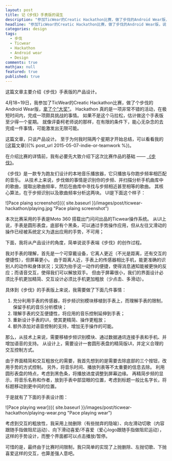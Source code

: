 ```yaml
---
layout: post
title: 记《步伐》手表版的诞生
description: "参加TicWear的Creatic Hackathon比赛，做了步伐的Android Wear版，说说它的产品设计"
headline: "参加TicWear的Creatic Hackathon比赛，做了步伐的Android Wear版，说说它的产品设计"
categories: design
tags:
  - 步伐
  - Ticwear
  - Hackathon
  - Android wear
  - Design
comments: true
mathjax: null
featured: true
published: true
---
```


这篇文章主要介绍《步伐》手表版的产品设计。

4月18~19日，我参加了TicWear的Creatic Hackathon比赛，做了个步伐的Android Wear版，[拿了个“大奖”](http://ask.ticwear.com/?/article/7)。
Hackathon 真的是一项非常不错的活动，在极短时间内，完成一项颇具挑战的事情。
如果不是这个马拉松，估计做这个手表版至少得一个星期。
就像评委柯老师说的那样，在有限的条件下，能心无杂念的去完成一件事情，可能激发出无限可能。

<!--break-->

这篇文章，只谈产品设计。
至于为何我时隔两个星期才开始总结，可以看看我的[这篇文章]({% post_url 2015-05-07-indie-or-teamwork %})。

在介绍比赛的详情前，我有必要先大致介绍下这次比赛作品的基础 —— [《步伐》](http://app.tankery.me/pace/cn/)。

《步伐》是一款专为跑友们设计的本地音乐播放器，它只播放与你跑步频率相匹配的音乐。
从技术上来说，步伐做的事情是识别你的步频、并扫描分析手机曲库中的歌曲，提取出歌曲频率，然后在曲库中寻找与步频相近甚至相等的歌曲。
其核心算法，在于步频识别以及歌曲频率分析这两块。
UI是下面这个样子：

![Pace plaing screenshot]({{ site.baseurl }}/images/post/ticwear-hackathon/playing.jpg "Pace plaing screenshot")

本次比赛采用的手表是Moto 360 搭载出门问问出品的Ticwear操作系统。
从UI上说，手表是圆形表盘，底部有个黑条，可以通过手势操作应用，但从左往又滑动的操作已经被系统定义为退出应用的手势，不可用；

下面，我将从产品设计的角度，简单说说手表端《步伐》的创作过程。

我对手表的理解，首先是一个可穿戴设备，它离人更近（不光是距离，还有交互的便捷性），但屏幕更小。
由于距离人近，手表上的传感器相比手机，能更准确的识别人的动作和身体状况；又因为抬手这一动作的便捷，使得消息通知能被更快的反应；而语音交互，使得我们可以解放双手。
但由于屏幕很小，我们的界面设计必须比手机更加精简、交互设计必须比手机更加粗放（少点击、多滑动）。

具体到《步伐》的手表版上来说，我需要做了下面几件事情：

 1. 充分利用手表的传感器，将步频识别模块移植到手表上，而理解手表的限制，保留手机的音乐分析模块；
 2. 理解手表的交互便捷性，将应用的音乐控制延伸到手表；
 3. 重新设计手表的UI，使其更精简、操作更粗放；
 4. 额外添加对语音控制的支持，增加无手操作的可能。

那么，从技术上来说，需要移植步频识别模块、通过数据通讯连接手表和手机、并增加语音的支持。
从设计上，需要设计一套圆形表盘的精简版UI，并定义合理的交互控制方式。

由于界面精简和交互粗放化的需要，我首先想到的是需要去除底部的三个按钮，改用手势的方式控制。
另外，将音乐时间、播放列表等不太重要的信息去除。
利用圆形表盘的特点，考虑到黑色条，将播放进度调整到屏幕边缘。
再精简步频的显示，将音乐名称和作者，放到手表中部显眼的位置，考虑到标题一般比名字长，将标题移动到更中间的位置。

于是就有了下面的手表设计图：

![Pace playing wear]({{ site.baseurl }}/images/post/ticwear-hackathon/playing-wear.png "Pace playing wear")

考虑到交互的粗放性，我采用上抛删除（有些抛弃的隐喻）、向左滑动切歌（内容跟随手指做阻尼运动）、向下滑动喜爱/不喜爱（爱心logo跟随手指做阻尼运动），这样的手势设计，而整个界面都可以点击播放/暂停。

可惜的是，最终由于比赛时间限制，我只简单的实现了上抛删除、左抛切歌、下抛喜爱这样的交互，也算差强人意吧。

